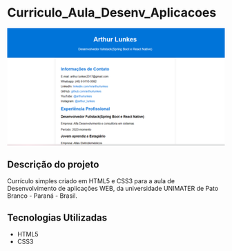 # Curriculo_Aula_Desenv_Aplicacoes

![Currículo simples](https://github.com/arthurlunkes/Curriculo_Aula_Desenv_Aplicacoes/blob/main/images/curriculo.PNG)

## Descrição do projeto

Currículo simples criado em HTML5 e CSS3 para a aula de Desenvolvimento de aplicações WEB, da universidade UNIMATER de Pato Branco - Paraná - Brasil.

## Tecnologias Utilizadas

- HTML5
- CSS3
